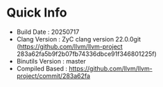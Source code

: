 # Quick Info
* Build Date : 20250717
* Clang Version : ZyC clang version 22.0.0git (https://github.com/llvm/llvm-project 283a62fa5b9f2b07fb74336dbce91f346801225f)
* Binutils Version : master
* Compiled Based : https://github.com/llvm/llvm-project/commit/283a62fa

